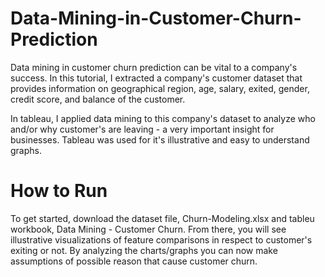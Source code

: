 # Data-Mining-in-Customer-Churn-Prediction
Data mining in customer churn prediction can be vital to a company's success. In this tutorial, I extracted a company's customer dataset that provides information on geographical region, age, salary, exited, gender, credit score, and balance of the customer. 

In tableau, I applied data mining to this company's dataset to analyze who and/or why customer's are leaving - a very important insight for businesses. Tableau was used for it's illustrative and easy to understand graphs.


# How to Run
To get started, download the dataset file, Churn-Modeling.xlsx and tableu workbook, Data Mining - Customer Churn. From there, you will see illustrative visualizations of feature comparisons in respect to customer's exiting or not. By analyzing the charts/graphs you can now make assumptions of possible reason that cause customer churn.
